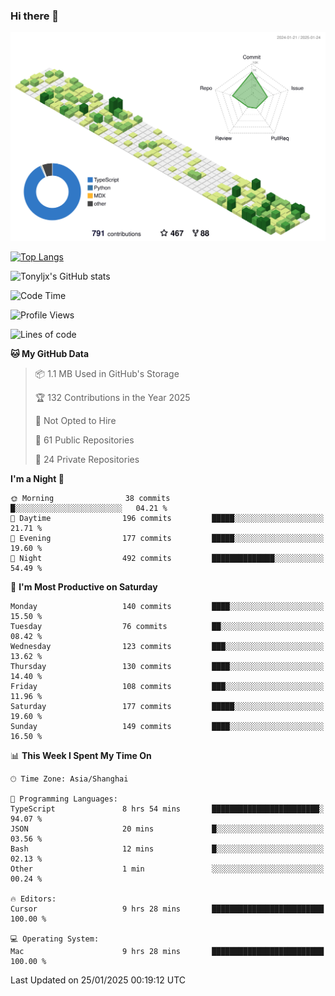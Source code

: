 ### Hi there 👋

![](./profile-3d-contrib/profile-green-animate.svg)

 

[![Top Langs](https://github-readme-stats.vercel.app/api/top-langs/?username=tonyljx)](https://github.com/anuraghazra/github-readme-stats)

![Tonyljx's GitHub stats](https://github-readme-stats.vercel.app/api?username=tonyljx&theme=default&show_icons=true)

 

<!--START_SECTION:waka-->
![Code Time](http://img.shields.io/badge/Code%20Time-1%2C141%20hrs%2032%20mins-blue)

![Profile Views](http://img.shields.io/badge/Profile%20Views-0-blue)

![Lines of code](https://img.shields.io/badge/From%20Hello%20World%20I%27ve%20Written-763.8%20thousand%20lines%20of%20code-blue)

**🐱 My GitHub Data** 

> 📦 1.1 MB Used in GitHub's Storage 
 > 
> 🏆 132 Contributions in the Year 2025
 > 
> 🚫 Not Opted to Hire
 > 
> 📜 61 Public Repositories 
 > 
> 🔑 24 Private Repositories 
 > 
**I'm a Night 🦉** 

```text
🌞 Morning                38 commits          █░░░░░░░░░░░░░░░░░░░░░░░░   04.21 % 
🌆 Daytime                196 commits         █████░░░░░░░░░░░░░░░░░░░░   21.71 % 
🌃 Evening                177 commits         █████░░░░░░░░░░░░░░░░░░░░   19.60 % 
🌙 Night                  492 commits         ██████████████░░░░░░░░░░░   54.49 % 
```
📅 **I'm Most Productive on Saturday** 

```text
Monday                   140 commits         ████░░░░░░░░░░░░░░░░░░░░░   15.50 % 
Tuesday                  76 commits          ██░░░░░░░░░░░░░░░░░░░░░░░   08.42 % 
Wednesday                123 commits         ███░░░░░░░░░░░░░░░░░░░░░░   13.62 % 
Thursday                 130 commits         ████░░░░░░░░░░░░░░░░░░░░░   14.40 % 
Friday                   108 commits         ███░░░░░░░░░░░░░░░░░░░░░░   11.96 % 
Saturday                 177 commits         █████░░░░░░░░░░░░░░░░░░░░   19.60 % 
Sunday                   149 commits         ████░░░░░░░░░░░░░░░░░░░░░   16.50 % 
```


📊 **This Week I Spent My Time On** 

```text
🕑︎ Time Zone: Asia/Shanghai

💬 Programming Languages: 
TypeScript               8 hrs 54 mins       ████████████████████████░   94.07 % 
JSON                     20 mins             █░░░░░░░░░░░░░░░░░░░░░░░░   03.56 % 
Bash                     12 mins             █░░░░░░░░░░░░░░░░░░░░░░░░   02.13 % 
Other                    1 min               ░░░░░░░░░░░░░░░░░░░░░░░░░   00.24 % 

🔥 Editors: 
Cursor                   9 hrs 28 mins       █████████████████████████   100.00 % 

💻 Operating System: 
Mac                      9 hrs 28 mins       █████████████████████████   100.00 % 
```


 Last Updated on 25/01/2025 00:19:12 UTC
<!--END_SECTION:waka-->
